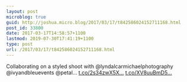```yaml
---
layout: post
microblog: true
guid: http://joshua.micro.blog/2017/03/17/t842586024152711168.html
post_id: 33800
date: 2017-03-17T14:58:57+1100
lastmod: 2019-07-30T17:41:19+1100
type: post
url: /2017/03/17/t842586024152711168.html
---
```

Collaborating on a styled shoot with @lyndalcarmichaelphotography @ivyandbleuevents @petal… [t.co/2s34zwX5X...](https://t.co/2s34zwX5Xe) [t.co/XV8uuBmD5...](https://t.co/XV8uuBmD57)
